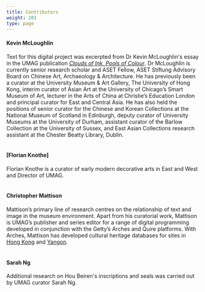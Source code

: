 ```yaml
---
title: Contributors
weight: 201
type: page
---
```



#### Kevin McLoughlin
Text for this digital project was excerpted from Dr Kevin McLoughlin's essay in the UMAG publication [*Clouds of Ink, Pools of Colour*](https://hkupress.hku.hk/pro/1820.php). Dr McLoughlin is currently senior research scholar and ASET Fellow, ASET Stiftung Advisory Board on Chinese Art, Archaeology & Architecture. He has previously been a curator at the University Museum & Art Gallery, The University of Hong Kong, interim curator of Asian Art at the University of Chicago’s Smart Museum of Art, lecturer in the Arts of China at Christie’s Education London and principal curator for East and Central Asia. He has also held the positions of senior curator for the Chinese and Korean Collections at the National Museum of Scotland in Edinburgh, deputy curator of University Museums at the University of Durham, assistant curator of the Barlow Collection at the University of Sussex, and East Asian Collections research assistant at the Chester Beatty Library, Dublin.
<br/>
<br/>
#### [Florian Knothe]
Florian Knothe is a curator of early modern decorative arts in East and West and Director of UMAG. 
<br/>
<br/>
#### Christopher Mattison
Mattison’s primary line of research centres on the relationship of text and image in the museum environment. Apart from his curatorial work, Mattison is UMAG’s publisher and series editor for a range of digital programming developed in conjunction with the Getty’s Arches and Quire platforms. With Arches, Mattison has developed cultural heritage databases for sites in [Hong Kong](https://hk.heritagemapasia.com/) and [Yangon](https://yg.heritagemapasia.com/).
<br/>
<br/>
#### Sarah Ng
Additional research on Hou Beiren's inscriptions and seals was carried out by UMAG curator Sarah Ng.
